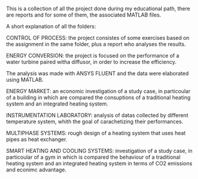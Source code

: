 This is a collection of all the project done during my educational path, there are reports and for some of them, the associated MATLAB files. 

A short explanation of all the folders: 

CONTROL OF PROCESS: the project consistes of some exercises based on the assignment in the same folder, plus a report who analyses the results. 

ENERGY CONVERSION: the project is focused on the performance of a water turbine paired witha diffusor, in order to increase the efficiency. 

The analysis was made with ANSYS FLUENT and the data were elaborated using MATLAB. 

ENERGY MARKET: an economic investigation of a study case, in particoular of a building in which are compared the consuptions of a traditional heating system and an integrated heating system. 

INSTRUMENTATION LABORATORY: analysis of datas collected by different temperature system, whith the goal of carachetizing their performances. 

MULTIPHASE SYSTEMS: rough design of a heating system that uses heat pipes as heat exchanger. 

SMART HEATING AND COOLING SYSTEMS: investigation of a study case, in particoular of a gym in which is compared the behaviour of a traditional heating system and an integrated heating system in terms of CO2 emissions and econimc advantage. 


